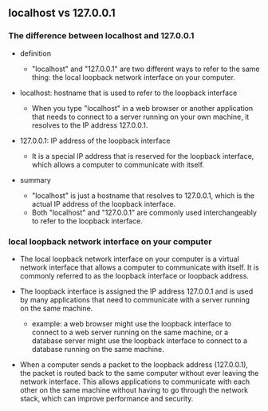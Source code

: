 ## localhost vs 127.0.0.1

### The difference between localhost and 127.0.0.1 

- definition
  - "localhost" and "127.0.0.1" are two different ways to refer to the same thing: the local loopback network interface on your computer.

- localhost: hostname that is used to refer to the loopback interface
  - When you type "localhost" in a web browser or another application that needs to connect to a server running on your own machine, it resolves to the IP address 127.0.0.1.

- 127.0.0.1: IP address of the loopback interface
  - It is a special IP address that is reserved for the loopback interface, which allows a computer to communicate with itself.

- summary
  - "localhost" is just a hostname that resolves to 127.0.0.1, which is the actual IP address of the loopback interface. 
  - Both "localhost" and "127.0.0.1" are commonly used interchangeably to refer to the loopback interface.

### local loopback network interface on your computer

- The local loopback network interface on your computer is a virtual network interface that allows a computer to communicate with itself. It is commonly referred to as the loopback interface or loopback address.

- The loopback interface is assigned the IP address 127.0.0.1 and is used by many applications that need to communicate with a server running on the same machine. 
  - example: a web browser might use the loopback interface to connect to a web server running on the same machine, or a database server might use the loopback interface to connect to a database running on the same machine.

- When a computer sends a packet to the loopback address (127.0.0.1), the packet is routed back to the same computer without ever leaving the network interface. This allows applications to communicate with each other on the same machine without having to go through the network stack, which can improve performance and security.